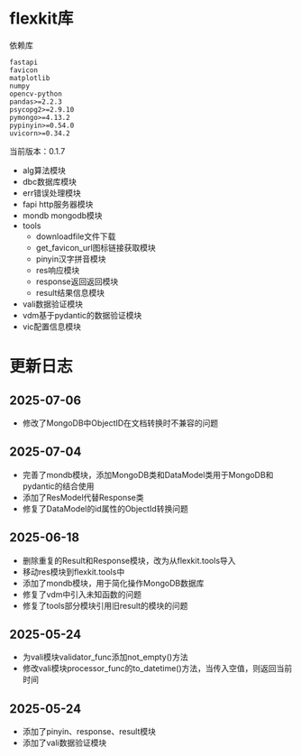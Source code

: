 # flexkit库

依赖库

```
fastapi
favicon
matplotlib
numpy
opencv-python
pandas>=2.2.3
psycopg2>=2.9.10
pymongo>=4.13.2
pypinyin>=0.54.0
uvicorn>=0.34.2
```

当前版本：0.1.7

- alg算法模块
- dbc数据库模块
- err错误处理模块
- fapi http服务器模块
- mondb mongodb模块
- tools
    - downloadfile文件下载
    - get_favicon_url图标链接获取模块
    - pinyin汉字拼音模块
    - res响应模块
    - response返回返回模块
    - result结果信息模块
- vali数据验证模块
- vdm基于pydantic的数据验证模块
- vic配置信息模块

# 更新日志

## 2025-07-06

- 修改了MongoDB中ObjectID在文档转换时不兼容的问题

## 2025-07-04

- 完善了mondb模块，添加MongoDB类和DataModel类用于MongoDB和pydantic的结合使用
- 添加了ResModel代替Response类
- 修复了DataModel的id属性的ObjectId转换问题

## 2025-06-18

- 删除重复的Result和Response模块，改为从flexkit.tools导入
- 移动res模块到flexkit.tools中
- 添加了mondb模块，用于简化操作MongoDB数据库
- 修复了vdm中引入未知函数的问题
- 修复了tools部分模块引用旧result的模块的问题

## 2025-05-24

- 为vali模块validator_func添加not_empty()方法
- 修改vali模块processor_func的to_datetime()方法，当传入空值，则返回当前时间

## 2025-05-24

- 添加了pinyin、response、result模块
- 添加了vali数据验证模块
